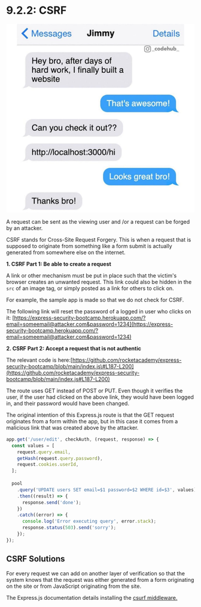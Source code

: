 # 9.2.2: CSRF

![](../../.gitbook/assets/v184yggcq5s41.jpg)

A request can be sent as the viewing user and /or a request can be forged by an attacker.

CSRF stands for Cross-Site Request Forgery. This is when a request that is supposed to originate from something like a form submit is actually generated from somewhere else on the internet.

**1. CSRF Part 1: Be able to create a request**

A link or other mechanism must be put in place such that the victim's browser creates an unwanted request. This link could also be hidden in the `src` of an image tag, or simply posted as a link for others to click on.

For example, the sample app is made so that we do not check for CSRF.

The following link will reset the password of a logged in user who clicks on it: [https://express-security-bootcamp.herokuapp.com/?email=someemail@attacker.com&password=1234](https://express-security-bootcamp.herokuapp.com/?email=someemail@attacker.com&password=1234)

**2. CSRF Part 2: Accept a request that is not authentic**

The relevant code is here:[https://github.com/rocketacademy/express-security-bootcamp/blob/main/index.js\#L187-L200](https://github.com/rocketacademy/express-security-bootcamp/blob/main/index.js#L187-L200)

The route uses GET instead of POST or PUT. Even though it verifies the user, if the user had clicked on the above link, they would have been logged in, and their password would have been changed.

The original intention of this Express.js route is that the GET request originates from a form within the app, but in this case it comes from a malicious link that was created above by the attacker.

```javascript
app.get('/user/edit', checkAuth, (request, response) => {
  const values = [
    request.query.email,
    getHash(request.query.password),
    request.cookies.userId,
  ];

  pool
    .query('UPDATE users SET email=$1 password=$2 WHERE id=$3', values)
    .then((result) => {
      response.send('done');
    })
    .catch((error) => {
      console.log('Error executing query', error.stack);
      response.status(503).send('sorry');
    });
});
```

## CSRF Solutions

For every request we can add on another layer of verification so that the system knows that the request was either generated from a form originating on the site or from JavaScript originating from the site.

The Express.js documentation details installing the [csurf middleware. ](http://expressjs.com/en/resources/middleware/csurf.html)

